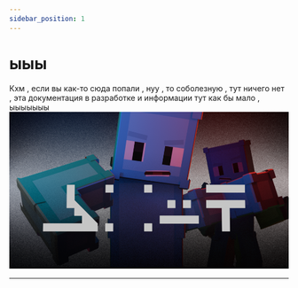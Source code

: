 ```yaml
---
sidebar_position: 1
---
```


# ыыы
Кхм , если вы как-то сюда попали , нуу , то соболезную , тут ничего нет , эта документация в разработке и информации тут как бы мало , ыыыыыыы
![syka_blat](./zatemn.uertyk.hedocs0001.webp)

---